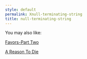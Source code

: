 ```yaml
---
style: default
permalink: Xnull-terminating-string
title: null-terminating-string
---
```

You may also like:

[Favors-Part Two](http://scp-wiki.net/favors-part-two)

[A Reason To Die](http://scp-wiki.net/a-reason-to-die)
